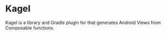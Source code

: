 # Kagel
Kagel is a library and Gradle plugin for that generates Android Views from Composable functions.
